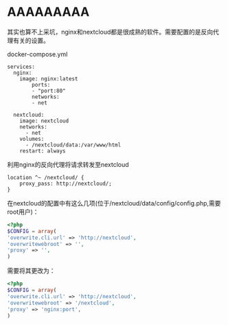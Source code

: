 # AAAAAAAAA


<!--more-->

其实也算不上采坑，nginx和nextcloud都是很成熟的软件。需要配置的是反向代理有关的设置。

docker-compose.yml

```
services:
  nginx:
    image: nginx:latest
        ports:
        - "port:80"
        networks:
        - net

  nextcloud:
    image: nextcloud
    networks:
      - net
    volumes:
      - /nextcloud/data:/var/www/html
    restart: always

```

利用nginx的反向代理将请求转发至nextcloud

```
location ^~ /nextcloud/ {
    proxy_pass: http://nextcloud/;
}
```

在nextcloud的配置中有这么几项(位于/nextcloud/data/config/config.php,需要root用户)：

```php
<?php
$CONFIG = array(
'overwrite.cli.url' => 'http://nextcloud',
'overwritewebroot' => '',
'proxy' => '',
)
```

需要将其更改为：

```php
<?php
$CONFIG = array(
'overwrite.cli.url' => 'http://nextcloud',
'overwritewebroot' => '/nextcloud',
'proxy' => 'nginx:port',
)
```


